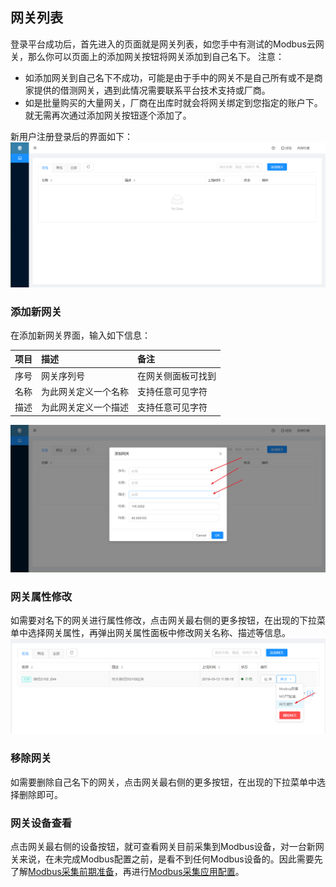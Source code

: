 ## 网关列表

登录平台成功后，首先进入的页面就是网关列表，如您手中有测试的Modbus云网关，那么你可以页面上的添加网关按钮将网关添加到自己名下。
注意：

* 如添加网关到自己名下不成功，可能是由于手中的网关不是自己所有或不是商家提供的借测网关，遇到此情况需要联系平台技术支持或厂商。<br/>
* 如是批量购买的大量网关，厂商在出库时就会将网关绑定到您指定的账户下。就无需再次通过添加网关按钮逐个添加了。<br/>

新用户注册登录后的界面如下：
![](imgs/2019-10-15-18-10-15.png)


### 添加新网关
在添加新网关界面，输入如下信息：

| 项目| 描述 | 备注 |
|:---|:---|:---|
| 序号  | 网关序列号  |  在网关侧面板可找到   |
| 名称  | 为此网关定义一个名称  |  支持任意可见字符   |
| 描述  | 为此网关定义一个描述  |  支持任意可见字符   |

![](imgs/2019-10-15-18-11-45.png)

### 网关属性修改

如需要对名下的网关进行属性修改，点击网关最右侧的更多按钮，在出现的下拉菜单中选择网关属性，再弹出网关属性面板中修改网关名称、描述等信息。
![](imgs/2019-10-15-18-14-13.png)

### 移除网关

如需要删除自己名下的网关，点击网关最右侧的更多按钮，在出现的下拉菜单中选择删除即可。

### 网关设备查看
点击网关最右侧的设备按钮，就可查看网关目前采集到Modbus设备，对一台新网关来说，在未完成Modbus配置之前，是看不到任何Modbus设备的。因此需要先了解[Modbus采集前期准备](Modbus-prepare.md)，再进行[Modbus采集应用配置](Modbus-config.md)。